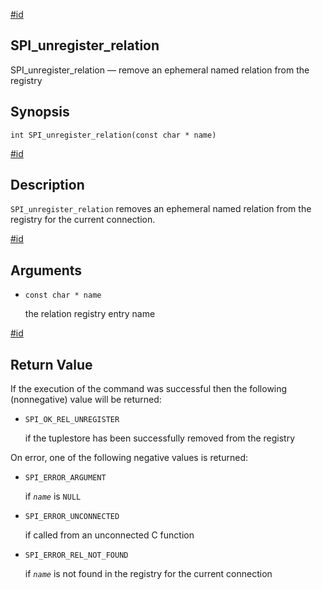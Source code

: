 [#id](#SPI-SPI-UNREGISTER-RELATION)

## SPI\_unregister\_relation

SPI\_unregister\_relation — remove an ephemeral named relation from the registry

## Synopsis

```
int SPI_unregister_relation(const char * name)
```

[#id](#id-1.8.12.8.32.6)

## Description

`SPI_unregister_relation` removes an ephemeral named relation from the registry for the current connection.

[#id](#id-1.8.12.8.32.7)

## Arguments

* `const char * name`

  the relation registry entry name

[#id](#id-1.8.12.8.32.8)

## Return Value

If the execution of the command was successful then the following (nonnegative) value will be returned:

* `SPI_OK_REL_UNREGISTER`

  if the tuplestore has been successfully removed from the registry

On error, one of the following negative values is returned:

* `SPI_ERROR_ARGUMENT`

  if *`name`* is `NULL`

* `SPI_ERROR_UNCONNECTED`

  if called from an unconnected C function

* `SPI_ERROR_REL_NOT_FOUND`

  if *`name`* is not found in the registry for the current connection